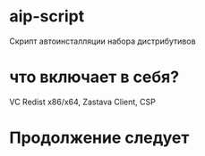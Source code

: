 # aip-script
Скрипт автоинсталляции набора дистрибутивов

# что включает в себя?
VC Redist x86/x64, Zastava Client, CSP

# Продолжение следует

